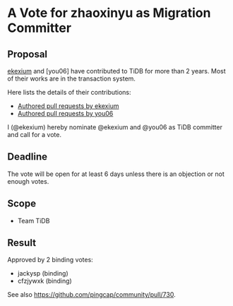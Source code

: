 # A Vote for zhaoxinyu as Migration Committer

## Proposal

[ekexium](https://github.com/ekexium) and [you06] have contributed to TiDB for more than 2 years. Most of their works are in the transaction system.

Here lists the details of their contributions:

* [Authored pull requests by ekexium](https://github.com/pingcap/tidb/pulls?page=1&q=is%3Apr+author%3Aekexium)
* [Authored pull requests by you06](https://github.com/pingcap/tidb/pulls?page=1&q=is%3Apr+author%3Ayou06)

I (@ekexium) hereby nominate @ekexium and @you06 as TiDB committer and call for a vote.

## Deadline

The vote will be open for at least 6 days unless there is an objection or not enough votes.

## Scope

* Team TiDB

## Result

Approved by 2 binding votes:

* jackysp (binding)
* cfzjywxk (binding)

See also https://github.com/pingcap/community/pull/730.

